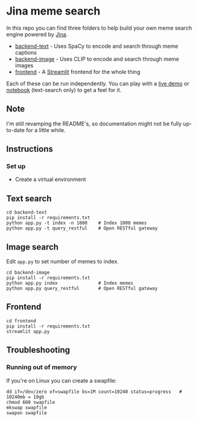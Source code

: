 # Jina meme search

In this repo you can find three folders to help build your own meme search engine powered by [Jina](https://github.com/jina-ai/jina/).

- [backend-text](./backend-text) - Uses SpaCy to encode and search through meme captions
- [backend-image](./backend-image) - Uses CLIP to encode and search through meme images
- [frontend](./frontend) - A [Streamlit](https://streamlit.io) frontend for the whole thing 

Each of these can be run independently. You can play with a [live demo](https://examples.jina.ai/memes) or [notebook](https://github.com/jina-ai/workshops/tree/main/memes) (text-search only) to get a feel for it.

## Note

I'm still revamping the README's, so documentation might not be fully up-to-date for a little while.


## Instructions

### Set up

- Create a virtual environment

## Text search

```shell
cd backend-text
pip install -r requirements.txt
python app.py -t index -n 1000    # Index 1000 memes
python app.py -t query_restful    # Open RESTful gateway
```

## Image search

Edit `app.py` to set number of memes to index.

```shell
cd backend-image
pip install -r requirements.txt
python app.py index               # Index memes
python app.py query_restful       # Open RESTful gateway
```

## Frontend

```shell
cd frontend
pip install -r requirements.txt
streamlit app.py
```

## Troubleshooting

### Running out of memory

If you're on Linux you can create a swapfile:

```shell
dd if=/dev/zero of=swapfile bs=1M count=10240 status=progress   # 10240mb = 10gb
chmod 600 swapfile
mkswap swapfile
swapon swapfile
```
